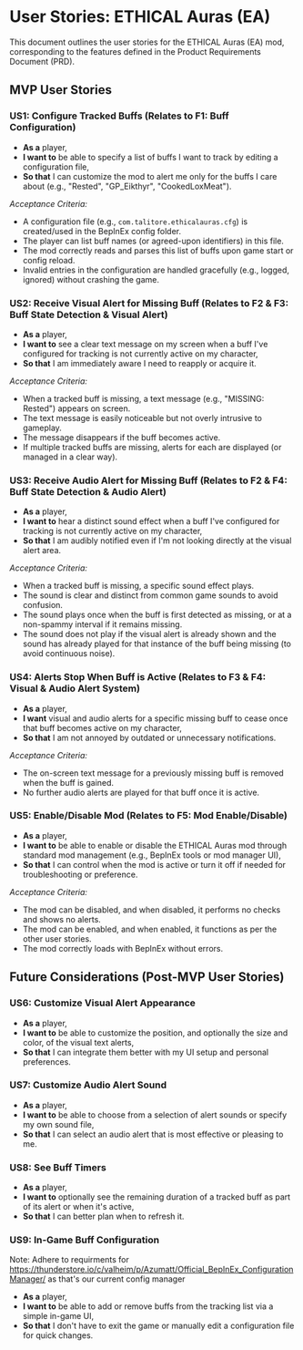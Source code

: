 # User Stories: ETHICAL Auras (EA)

This document outlines the user stories for the ETHICAL Auras (EA) mod, corresponding to the features defined in the Product Requirements Document (PRD).

## MVP User Stories

### US1: Configure Tracked Buffs (Relates to F1: Buff Configuration)

*   **As a** player,
*   **I want to** be able to specify a list of buffs I want to track by editing a configuration file,
*   **So that** I can customize the mod to alert me only for the buffs I care about (e.g., "Rested", "GP_Eikthyr", "CookedLoxMeat").

*Acceptance Criteria:*
*   A configuration file (e.g., `com.talitore.ethicalauras.cfg`) is created/used in the BepInEx config folder.
*   The player can list buff names (or agreed-upon identifiers) in this file.
*   The mod correctly reads and parses this list of buffs upon game start or config reload.
*   Invalid entries in the configuration are handled gracefully (e.g., logged, ignored) without crashing the game.

### US2: Receive Visual Alert for Missing Buff (Relates to F2 & F3: Buff State Detection & Visual Alert)

*   **As a** player,
*   **I want to** see a clear text message on my screen when a buff I've configured for tracking is not currently active on my character,
*   **So that** I am immediately aware I need to reapply or acquire it.

*Acceptance Criteria:*
*   When a tracked buff is missing, a text message (e.g., "MISSING: Rested") appears on screen.
*   The text message is easily noticeable but not overly intrusive to gameplay.
*   The message disappears if the buff becomes active.
*   If multiple tracked buffs are missing, alerts for each are displayed (or managed in a clear way).

### US3: Receive Audio Alert for Missing Buff (Relates to F2 & F4: Buff State Detection & Audio Alert)

*   **As a** player,
*   **I want to** hear a distinct sound effect when a buff I've configured for tracking is not currently active on my character,
*   **So that** I am audibly notified even if I'm not looking directly at the visual alert area.

*Acceptance Criteria:*
*   When a tracked buff is missing, a specific sound effect plays.
*   The sound is clear and distinct from common game sounds to avoid confusion.
*   The sound plays once when the buff is first detected as missing, or at a non-spammy interval if it remains missing.
*   The sound does not play if the visual alert is already shown and the sound has already played for that instance of the buff being missing (to avoid continuous noise).

### US4: Alerts Stop When Buff is Active (Relates to F3 & F4: Visual & Audio Alert System)

*   **As a** player,
*   **I want** visual and audio alerts for a specific missing buff to cease once that buff becomes active on my character,
*   **So that** I am not annoyed by outdated or unnecessary notifications.

*Acceptance Criteria:*
*   The on-screen text message for a previously missing buff is removed when the buff is gained.
*   No further audio alerts are played for that buff once it is active.

### US5: Enable/Disable Mod (Relates to F5: Mod Enable/Disable)

*   **As a** player,
*   **I want to** be able to enable or disable the ETHICAL Auras mod through standard mod management (e.g., BepInEx tools or mod manager UI),
*   **So that** I can control when the mod is active or turn it off if needed for troubleshooting or preference.

*Acceptance Criteria:*
*   The mod can be disabled, and when disabled, it performs no checks and shows no alerts.
*   The mod can be enabled, and when enabled, it functions as per the other user stories.
*   The mod correctly loads with BepInEx without errors.

## Future Considerations (Post-MVP User Stories)

### US6: Customize Visual Alert Appearance
*   **As a** player,
*   **I want to** be able to customize the position, and optionally the size and color, of the visual text alerts,
*   **So that** I can integrate them better with my UI setup and personal preferences.

### US7: Customize Audio Alert Sound
*   **As a** player,
*   **I want to** be able to choose from a selection of alert sounds or specify my own sound file,
*   **So that** I can select an audio alert that is most effective or pleasing to me.

### US8: See Buff Timers
*   **As a** player,
*   **I want to** optionally see the remaining duration of a tracked buff as part of its alert or when it's active,
*   **So that** I can better plan when to refresh it.

### US9: In-Game Buff Configuration
Note: Adhere to requirments for https://thunderstore.io/c/valheim/p/Azumatt/Official_BepInEx_ConfigurationManager/ as that's our current config manager
*   **As a** player,
*   **I want to** be able to add or remove buffs from the tracking list via a simple in-game UI,
*   **So that** I don't have to exit the game or manually edit a configuration file for quick changes.